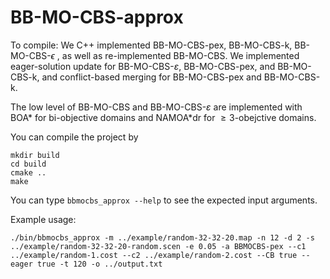 # BB-MO-CBS-approx

To compile:
We C++ implemented BB-MO-CBS-pex, BB-MO-CBS-k, BB-MO-CBS-$\epsilon$ , as well as re-implemented BB-MO-CBS. We implemented eager-solution update for BB-MO-CBS-$\varepsilon$, BB-MO-CBS-pex, and BB-MO-CBS-k, and conflict-based merging for BB-MO-CBS-pex and BB-MO-CBS-k.

The low level of BB-MO-CBS and BB-MO-CBS-$\varepsilon$ are implemented with BOA* for bi-objective domains and NAMOA*dr for $\geq3$-obejctive domains.

You can compile the project by 

```
mkdir build
cd build
cmake ..
make
```

You can type `bbmocbs_approx --help` to see the expected input arguments.

Example usage:
```
./bin/bbmocbs_approx -m ../example/random-32-32-20.map -n 12 -d 2 -s ../example/random-32-32-20-random.scen -e 0.05 -a BBMOCBS-pex --c1 ../example/random-1.cost --c2 ../example/random-2.cost --CB true --eager true -t 120 -o ../output.txt
```
